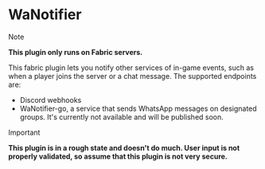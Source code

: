 # WaNotifier

> [!NOTE]
> **This plugin only runs on Fabric servers.**

This fabric plugin lets you notify other services of in-game events, such as when a player joins the server or a chat message. The supported endpoints are:

* Discord webhooks
* WaNotifier-go, a service that sends WhatsApp messages on designated groups. It's currently not available and will be published soon.

> [!IMPORTANT]
> **This plugin is in a rough state and doesn't do much. User input is not properly validated, so assume that this plugin is not very secure.**
